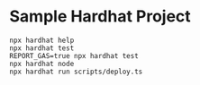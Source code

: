 # Sample Hardhat Project


```shell
npx hardhat help
npx hardhat test
REPORT_GAS=true npx hardhat test
npx hardhat node
npx hardhat run scripts/deploy.ts
```
